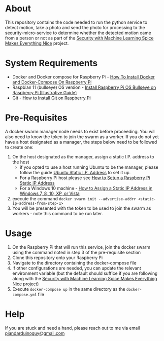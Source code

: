 # About
This repository contains the code needed to run the python service to detect motion, 
take a photo and send the photo for processing to the security-micro-service to determine whether the detected
motion came from a person or not as part of the [Security with Machine Learning Spice Makes Everything Nice](https://medium.com/dvt-engineering/security-with-machine-learning-spice-makes-everything-nice-778c1c3011b5) project.

# System Requirements
* Docker and Docker compose for Raspberry Pi - [How To Install Docker and Docker-Compose On Raspberry Pi](https://dev.to/elalemanyo/how-to-install-docker-and-docker-compose-on-raspberry-pi-1mo) 
* Raspbian 11 (bullseye) OS version - [Install Raspberry Pi OS Bullseye on Raspberry Pi (Illustrative Guide)](https://raspberrytips.com/install-raspbian-raspberry-pi/)
* Git  - [How to Install Git on Raspberry Pi](https://linuxize.com/post/how-to-install-git-on-raspberry-pi/)

# Pre-Requisites
A docker swarm manager node needs to exist before proceeding. You will also need to know the token to join the swarm as a worker. If you do not yet have a host designated as a manager, the steps below 
need to be followed to create one:

1. On the host designated as the manager, assign a static I.P. address to the host
   * if you opted to use a host running Ubuntu to be the manager, please follow the guide [Ubuntu Static I.P. Address](https://linuxconfig.org/how-to-configure-static-ip-address-on-ubuntu-18-10-cosmic-cuttlefish-linux#:~:text=Ubuntu%20Desktop,-The%20simplest%20approach&text=Click%20on%20the%20top%20right,netmask%2C%20gateway%20and%20DNS%20settings.) to set it up.
   * For a Raspberry Pi host please see [How to Setup a Raspberry Pi Static IP Address](https://pimylifeup.com/raspberry-pi-static-ip-address/)
   * For a Windows 10 machine - [How to Assign a Static IP Address in Windows 7, 8, 10, XP, or Vista](https://www.howtogeek.com/howto/19249/how-to-assign-a-static-ip-address-in-xp-vista-or-windows-7/)
2. execute the command `docker swarm init --advertise-addrr <static-ip-address-from-step-1>`
3. You will be presented with the token to be used to join the swarm as workers - note this command to be run later.

# Usage
1. On the Raspberry Pi that will run this service, join the docker swarm using the command noted in step 3 of the pre-requisite section
2. Clone this repository onto your Raspberry Pi
3. Navigate to the directory containing the docker-compose file
4. If other configurations are needed, you can update the relevant environment variable (but the default should suffice if you are following along with the [Security with Machine Learning Spice Makes Everything Nice](https://medium.com/dvt-engineering/security-with-machine-learning-spice-makes-everything-nice-778c1c3011b5) project)
5. Execute `docker-compose up` in the same directory as the `docker-compose.yml` file

# Help 
If you are stuck and need a hand, please reach out to me via email [piandarduinoguy@gmail.com](piandarduinoguy@gmail.com)